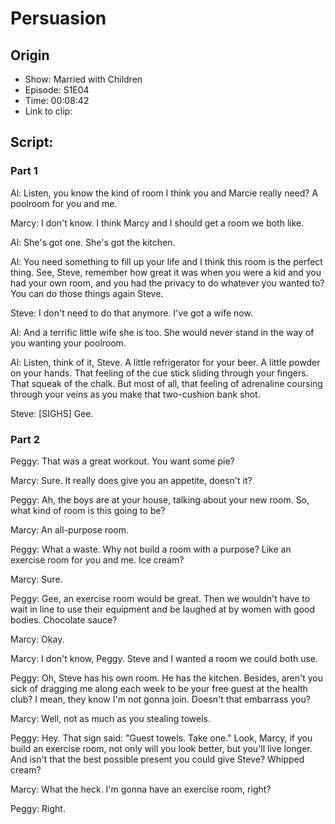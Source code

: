 # Persuasion
## Origin
- Show: Married with Children
- Episode: S1E04
- Time: 00:08:42
- Link to clip: 

## Script:
### Part 1
Al: Listen, you know the kind of room I think you and Marcie really need? A poolroom for you and me.

Marcy: I don't know. I think Marcy and I should get a room we both like.

Al: She's got one. She's got the kitchen.

Al: You need something to fill up your life and I think this room is the perfect thing. See, Steve, remember how great it was when you were a kid and you had your own room, and you had the privacy to do whatever you wanted to? You can do those things again Steve.

Steve: I don't need to do that anymore. I've got a wife now.

Al: And a terrific little wife she is too. She would never stand in the way of you wanting your poolroom.

Al: Listen, think of it, Steve. A little refrigerator for your beer. A little powder on your hands. That feeling of the cue stick sliding through your fingers. That squeak of the chalk.
But most of all, that feeling of adrenaline coursing through your veins as you make that two-cushion bank shot.

Steve: [SIGHS] Gee.

### Part 2

Peggy: That was a great workout. You want some pie?

Marcy: Sure. It really does give you an appetite, doesn't it? 

Peggy: Ah, the boys are at your house, talking about your new room. So, what kind of room is this going to be?

Marcy: An all-purpose room.

Peggy: What a waste. Why not build a room with a purpose? Like an exercise room for you and me. Ice cream?

Marcy: Sure.

Peggy: Gee, an exercise room would be great. Then we wouldn't have to wait in line to use their equipment and be laughed at by women with good bodies. Chocolate sauce?

Marcy: Okay.

Marcy: I don't know, Peggy. Steve and I wanted a room we could both use.

Peggy: Oh, Steve has his own room. He has the kitchen. Besides, aren't you sick of dragging me along each week to be your free guest at the health club? I mean, they know I'm not gonna join.
Doesn't that embarrass you?

Marcy: Well, not as much as you stealing towels.

Peggy: Hey. That sign said: "Guest towels. Take one." Look, Marcy, if you build an exercise room, not only will you look better, but you'll live longer.
And isn't that the best possible present you could give Steve? Whipped cream?

Marcy: What the heck. I'm gonna have an exercise room, right? 

Peggy: Right.

